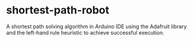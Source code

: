 # shortest-path-robot
A shortest path solving algorithm in Arduino IDE using the Adafruit library and the left-hand rule heuristic to achieve successful execution.
